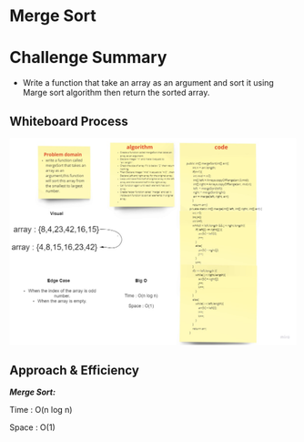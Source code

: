 

# Merge Sort 



# Challenge Summary

* Write a function that take an array as an argument and sort it using Marge sort algorithm then return the sorted array. 

## Whiteboard Process

![mergeSort](ch27.jpg)

## Approach & Efficiency

***Merge Sort:***

Time : O(n log n)

Space : O(1)
